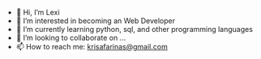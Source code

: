 - 👋 Hi, I’m Lexi 
- 👀 I’m interested in becoming an Web Developer
- 🌱 I’m currently learning python, sql, and other programming languages
- 💞️ I’m looking to collaborate on ...
- 📫 How to reach me: krisafarinas@gmail.com

<!---
6AMRUN/6AMRUN is a ✨ special ✨ repository because its `README.md` (this file) appears on your GitHub profile.
You can click the Preview link to take a look at your changes.
--->
